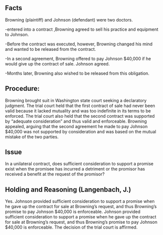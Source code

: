 
## Facts

Browning (plaintiff) and Johnson (defendant) were two doctors. 

-entered into a contract ,Browning agreed to sell his practice and equipment to Johnson. 

-Before the contract was executed, however, Browning changed his mind and wanted to be released from the contract. 

-In a second agreement, Browning offered to pay Johnson $40,000 if he would give up the contract of sale. Johnson agreed. 

-Months later, Browning also wished to be released from this obligation. 

## Procedure:
Browning brought suit in Washington state court seeking a declaratory judgment. The trial court held that the first contract of sale had never been valid because it lacked mutuality and was too indefinite in its terms to be enforced. The trial court also held that the second contract was supported by “adequate consideration” and thus valid and enforceable. Browning appealed, arguing that the second agreement he made to pay Johnson $40,000 was not supported by consideration and was based on the mutual mistake of the two parties.

## Issue
In a unilateral contract, does sufficient consideration to support a promise exist when the promisee has incurred a detriment or the promisor has received a benefit at the request of the promisor?

## Holding and Reasoning (Langenbach, J.)

Yes. Johnson provided sufficient consideration to support a promise when he gave up the contract for sale at Browning’s request, and thus Browning’s promise to pay Johnson $40,000 is enforceable. Johnson provided sufficient consideration to support a promise when he gave up the contract for sale at Browning’s request, and thus Browning’s promise to pay Johnson $40,000 is enforceable. The decision of the trial court is affirmed.

